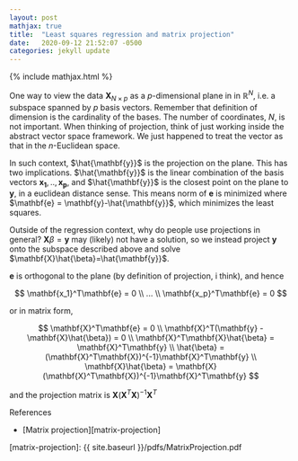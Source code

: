 ```yaml
---
layout: post
mathjax: true
title:  "Least squares regression and matrix projection"
date:   2020-09-12 21:52:07 -0500
categories: jekyll update
---
```

{% include mathjax.html %}

One way to view the data $\mathbf{X}_{N\times p}$ as a $p$-dimensional plane in in $\mathbb{R}^N$, i.e. a subspace spanned by $p$ basis vectors. Remember that definition of dimension is the cardinality of the bases. The number of coordinates, $N$, is not important. When thinking of projection, think of just working inside the abstract vector space framework. We just happened to treat the vector as that in the $n$-Euclidean space.

In such context, $\hat{\mathbf{y}}$ is the projection on the plane. This has two implications. $\hat{\mathbf{y}}$ is the linear combination of the basis vectors $\mathbf{x_1},..,\mathbf{x_p}$, and $\hat{\mathbf{y}}$ is the closest point on the plane to $\mathbf{y}$, in a euclidean distance sense. This means norm of $\mathbf{e}$ is minimized where $\mathbf{e} = \mathbf{y}-\hat{\mathbf{y}}$, which minimizes the least squares.

Outside of the regression context, why do people use projections in general? $\mathbf{X}\beta=\mathbf{y}$ may (likely) not have a solution, so we instead project $\mathbf{y}$ onto the subspace described above and solve $\mathbf{X}\hat{\beta}=\hat{\mathbf{y}}$.

$\mathbf{e}$ is orthogonal to the plane (by definition of projection, i think), and hence 

$$
\mathbf{x_1}^T\mathbf{e} = 0
\\
...
\\
\mathbf{x_p}^T\mathbf{e} = 0
$$

or in matrix form,

$$
\mathbf{X}^T\mathbf{e} = 0
\\
\mathbf{X}^T(\mathbf{y} - \mathbf{X}\hat{\beta}) = 0
\\
\mathbf{X}^T\mathbf{X}\hat{\beta} = \mathbf{X}^T\mathbf{y}
\\
\hat{\beta} = (\mathbf{X}^T\mathbf{X})^{-1}\mathbf{X}^T\mathbf{y}
\\
\mathbf{X}\hat{\beta} = \mathbf{X}(\mathbf{X}^T\mathbf{X})^{-1}\mathbf{X}^T\mathbf{y}
$$

and the projection matrix is $\mathbf{X}(\mathbf{X}^T\mathbf{X})^{-1}\mathbf{X}^T$

References
* [Matrix projection][matrix-projection] 

[matrix-projection]: {{ site.baseurl }}/pdfs/MatrixProjection.pdf


